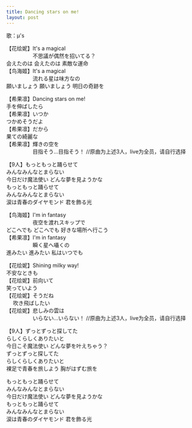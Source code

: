 ```yaml
---
title: Dancing stars on me!
layout: post
---
```

歌：μ's

<p>【<a class="hanayo">花</a><a class="eli">绘</a><a class="nico">妮</a>】It's a magical<br />
　　　　　不思議が偶然を招いてる？<br />
<a class="eli">会えたのは</a> <a class="nico">会えたのは</a> <a class="hanayo">素敵な運命</a><br />
【<a class="kotori">鸟</a><a class="umi">海</a><a class="maki">姬</a>】It's a magical<br />
　　　　　流れる星は味方なの<br />
<a class="kotori">願いましょう</a> <a class="maki">願いましょう</a> <a class="umi">明日の奇跡を</a></p>

<p>【<a class="nozomi">希</a><a class="honoka">果</a><a class="rin">凛</a>】Dancing stars on me!<br />
<a class="nozomi">手を伸ばしたら</a><br />
【<a class="nozomi">希</a><a class="honoka">果</a><a class="rin">凛</a>】いつか<br />
<a class="rin">つかめそうだよ</a><br />
【<a class="nozomi">希</a><a class="honoka">果</a><a class="rin">凛</a>】だから<br />
<a class="honoka">果ての綺麗な</a><br />
【<a class="nozomi">希</a><a class="honoka">果</a><a class="rin">凛</a>】輝きの空を<br />
　　　　　目指そう…目指そう！ <a class="notation">//原曲为上述3人，live为全员，请自行选择</a></p>

<p>【9人】もっともっと踊らせて<br />
みんなみんなとまらない<br />
今日だけ魔法使い どんな夢を見ようかな<br />
もっともっと踊らせて<br />
みんなみんなとまらない<br />
涙は青春のダイヤモンド 君を飾る光</p>

<p>【<a class="kotori">鸟</a><a class="umi">海</a><a class="maki">姬</a>】I'm in fantasy<br />
　　　　　夜空を渡れスキップで<br />
<a class="maki">どこへでも</a> <a class="umi">どこへでも</a> <a class="kotori">好きな場所へ行こう</a><br />
【<a class="nozomi">希</a><a class="honoka">果</a><a class="rin">凛</a>】I'm in fantasy<br />
　　　　　瞬く星へ囁くの<br />
<a class="honoka">進みたい</a> <a class="nozomi">進みたい</a> <a class="rin">私はいつでも</a></p>

<p>【<a class="hanayo">花</a><a class="eli">绘</a><a class="nico">妮</a>】Shining milky way!<br />
<a class="hanayo">不安なときも</a><br />
【<a class="hanayo">花</a><a class="eli">绘</a><a class="nico">妮</a>】前向いて<br />
<a class="nico">笑っていよう</a><br />
【<a class="hanayo">花</a><a class="eli">绘</a><a class="nico">妮</a>】そうだね<br />　
<a class="eli">吹き飛ばしたい</a><br />
【<a class="hanayo">花</a><a class="eli">绘</a><a class="nico">妮</a>】悲しみの雲は<br />
　　　　　いらない…いらない！ <a class="notation">//原曲为上述3人，live为全员，请自行选择</a></p>

<p>【9人】ずっとずっと探してた<br />
らしくらしくありたいと<br />
今日こそ魔法使い どんな夢を叶えちゃう？<br />
ずっとずっと探してた<br />
らしくらしくありたいと<br />
裸足で青春を旅しよう 胸がはずむ旅を</p>

<p>もっともっと踊らせて<br />
みんなみんなとまらない<br />
今日だけ魔法使い どんな夢を見ようかな<br />
もっともっと踊らせて<br />
みんなみんなとまらない<br />
涙は青春のダイヤモンド 君を飾る光</p>